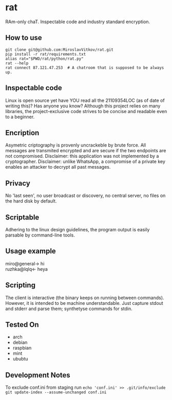 # rat
RAm-only chaT. Inspectable code and industry standard encryption.

How to use
---
    git clone git@github.com:MiroslavVitkov/rat.git
    pip install -r rat/requirements.txt
    alias rat="$PWD/rat/python/rat.py"
    rat --help
    rat connect 87.121.47.253  # A chatroom that is supposed to be always up.


Inspectable code
---
Linux is open source yet have YOU read all the 21109354LOC (as of date of writing this)?
Has anyone you know?
Although this project relies on many libraries, the project-exclusive code strives to be concise and readable even to a beginner.


Encription
---
Asymetric criptography is provenly uncrackeble by brute force.
All messages are transmited encrypted and are secure if the two endpoints are not compromised.
Disclaimer: this application was not implemented by a cryptographer.
Disclaimer: unlike WhatsApp, a compromise of a private key enables an attacker to decrypt all past messages.


Privacy
---
No 'last seen', no user broadcast or discovery, no central server, no files on the hard disk by default.

Scriptable
---
Adhering to the linux design guidelines, the program output is easily parsable by command-line tools.


Usage example
---
miro@general-> hi  
ruzhka@lqlq<- heya


Scripting
---
The client is interactive (the binary keeps on running between commands).
However, it is intended to be machine understandable.
Just capture stdout and stderr and parse them; synthetyse commands for stdin.


Tested On
---
- arch
- debian
- raspbian
- mint
- ububtu


Development Notes
---
To exclude conf.ini from staging run
`echo 'conf.ini' >> .git/info/exclude`
`git update-index --assume-unchanged conf.ini`
